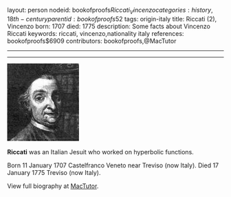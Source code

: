 layout: person
nodeid: bookofproofs$Riccati_Vincenzo
categories: history,18th-century
parentid: bookofproofs$52
tags: origin-italy
title: Riccati (2), Vincenzo
born: 1707
died: 1775
description: Some facts about Vincenzo Riccati
keywords: riccati, vincenzo,nationality italy
references: bookofproofs$6909
contributors: bookofproofs,@MacTutor

---


---

![Riccati_Vincenzo.jpg](https://github.com/bookofproofs/bookofproofs.github.io/blob/main/_sources/_assets/images/portraits/Riccati_Vincenzo.jpg?raw=true)

**Riccati** was an Italian Jesuit who worked on hyperbolic functions.

Born 11 January 1707 Castelfranco Veneto near Treviso (now Italy). Died 17 January 1775 Treviso (now Italy).


View full biography at [MacTutor](https://mathshistory.st-andrews.ac.uk/Biographies/Riccati_Vincenzo/).